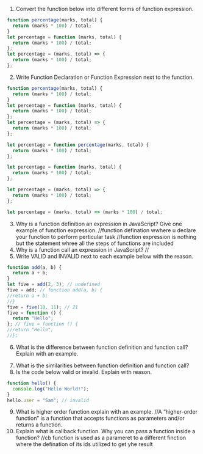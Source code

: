 1. Convert the function below into different forms of function expression.
```js
function percentage(marks, total) {
  return (marks * 100) / total;
}
let percentage = function (marks, total) {
  return (marks * 100) / total;
};
let percentage = (marks, total) => {
  return (marks * 100) / total;
};
```
2. Write Function Declaration or Function Expression next to the function.
```js
function percentage(marks, total) {
  return (marks * 100) / total;
}
let percentage = function (marks, total) {
  return (marks * 100) / total;
};
let percentage = (marks, total) => {
  return (marks * 100) / total;
};
```
```js
let percentage = function percentage(marks, total) {
  return (marks * 100) / total;
};
```
```js
let percentage = function (marks, total) {
  return (marks * 100) / total;
};
```
```js
let percentage = (marks, total) => {
  return (marks * 100) / total;
};
```
```js
let percentage = (marks, total) => (marks * 100) / total;
```
3. Why is a function definition an expression in JavaScript? Give one example of function expression.
   //function defination wwhere u declare your function to perform perticular task
   //function expression is nothing but the statement whree all the steps of functions are included
4. Why is a function call an expression in JavaScript?
   //
5. Write VALID and INVALID next to each example below with the reason.
```js
function add(a, b) {
  return a + b;
}
let five = add(2, 3); // undefined
five = add; // function add(a, b) {
//return a + b;
//}
five = five(10, 11); // 21
five = function () {
  return "Hello";
}; // five = function () {
//return "Hello";
//};
```
6. What is the difference between function definition and function call? Explain with an example.
<!-- A function call means invoking or calling that function. Unless a function is called there is no use of that function. ... So the difference between the function and function call is, A function is procedure to achieve a particular result while function call is using this function to achive that task. -->
7. What is the similarities between function definition and function call?
8. Is the code below valid or invalid. Explain with reason.
```js
function hello() {
  console.log("Hello World!");
}
hello.user = "Sam"; // invalid
```
9. What is higher order function explain with an example.
   //A “higher-order function” is a function that accepts functions as parameters and/or returns a function.
10. Explain what is callback function. Why you can pass a function inside a function?
    //cb function is used as a parameret to a different finction where the defination of its ids utilized to get yhe result